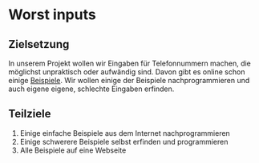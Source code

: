# Worst inputs
## Zielsetzung
In unserem Projekt wollen wir Eingaben für Telefonnummern machen, die möglichst unpraktisch oder aufwändig sind. Davon gibt es online schon einige [Beispiele](https://imgur.com/gallery/r102w). Wir wollen einige der Beispiele nachprogrammieren und auch eigene eigene, schlechte Eingaben erfinden.

## Teilziele

1. Einige einfache Beispiele aus dem Internet nachprogrammieren
2. Einige schwerere Beispiele selbst erfinden und programmieren
3. Alle Beispiele auf eine Webseite 
